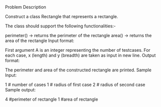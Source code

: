 Problem Description

Construct a class Rectangle that represents a rectangle.

The class should support the following functionalities:-

perimeter() -> returns the perimeter of the rectangle
area() -> returns the area of the rectangle
Input format:

First argument A is an integer representing the number of testcases.
For each case, x (length) and y (breadth) are taken as input in new line.
Output format:

The perimeter and area of the constructed rectangle are printed.
Sample Input:

1 # number of cases
1 # radius of first case
2 # radius of second case
Sample output:

4 #perimeter of rectangle
1 #area of rectangle